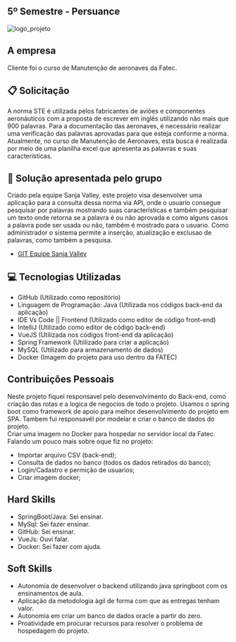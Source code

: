 ## 5º Semestre -  Persuance
![logo_projeto](https://github.com/alexiakarine/Portifolios-projetos-fatec/blob/master/Icons/icon_5.png)

## A empresa
Cliente foi o curso de Manutenção de aeronaves da Fatec.

## :clipboard: Solicitação 
A norma STE é utilizada pelos fabricantes de aviões e componentes aeronáuticos com a proposta de escrever em inglês utilizando não mais que 900 palavras. Para a documentação das aeronaves, é necessário realizar uma verificação das palavras aprovadas para que esteja conforme a norma. Atualmente, no curso de Manutenção de Aeronaves, esta busca é realizada por meio de uma planilha excel que apresenta as palavras e suas características.

## :pushpin: Solução apresentada pelo grupo
Criado pela equipe Sanja Valley, este projeto visa desenvolver uma aplicação para a consulta dessa norma via API, onde o usuario consegue pesquisar por palavras mostrando suas características e também pesquisar um texto onde retorna se a palavra é ou não aprovada e como alguns casos a palavra pode ser usada ou não, também é mostrado para o usuario. Como administrador o sistema permite a inserção, atualização e exclusao de palavras, como também a pesquisa.

* [GIT Equipe Sanja Valley](https://github.com/EquipeFatec) 

## :computer: Tecnologias Utilizadas
- GitHub (Utilizado como repositório)
- Linguagem de Programação: Java (Utilizada nos códigos back-end da aplicação)
- IDE Vs Code || Frontend (Utilizado como editor de código front-end)
- IntelliJ (Utilizado como editor de código back-end)
- VueJS (Utilizada nos códigos front-end da aplicação)
- Spring Framework (Utiilizado para criar a aplicação)
- MySQL (Utilizado para armazenamento de dados)
- Docker (Imagem do projeto para uso dentro da FATEC)

## Contribuições Pessoais
Neste projeto fiquei responsavel pelo desenvolvimento do Back-end, como criação das rotas e a logica de negocios de todo o projeto. Usamos o spring boot como framework de apoio para melhor desenvolvimento do projeto em SPA. Tambem fui responsavél por modelar e criar o banco de dados do projeto.<br>
Criar uma imagem no Docker para hospedar no servidor local da Fatec.<br>
Falando um pouco mais sobre oque fiz no projeto:
* Importar arquivo CSV (back-end);
* Consulta de dados no banco (todos os dados retirados do banco);
* Login/Cadastro e permição de usuarios;
* Criar imagem docker;


## Hard Skills
- SpringBoot/Java: Sei ensinar.
- MySql: Sei fazer ensinar.
- GitHub: Sei ensinar.
- VueJs: Ouvi falar.
- Docker: Sei fazer com ajuda.

## Soft Skills 
* Autonomia de desenvolver o backend utilizando java springboot com os ensinamentos de aula.
* Aplicação da metodologia ágil de forma com que as entregas tenham valor.
* Autonomia em criar um banco de dados oracle a partir do zero.
* Proatividade em procurar recursos para resolver o problema de hospedagem do projeto.

